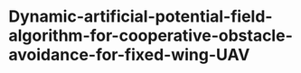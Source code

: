 # Dynamic-artificial-potential-field-algorithm-for-cooperative-obstacle-avoidance-for-fixed-wing-UAV